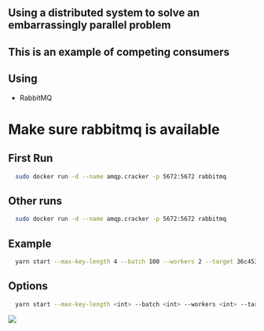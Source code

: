 ## Using a distributed system to solve an embarrassingly parallel problem  

## This is an example of competing consumers

## Using

* RabbitMQ

# Make sure rabbitmq is available

## First Run
```sh
  sudo docker run -d --name amqp.cracker -p 5672:5672 rabbitmq
```

## Other runs
```sh
  sudo docker run -d --name amqp.cracker -p 5672:5672 rabbitmq
```
## Example 
```sh
  yarn start --max-key-length 4 --batch 100 --workers 2 --target 36c4536996ca5615dcf9911f068786dc --algo md5
```

## Options
```sh
  yarn start --max-key-length <int> --batch <int> --workers <int> --target <string> --algo <string>
```

<img src="https://i.imgur.com/Q1uSQDn.jpg"/>